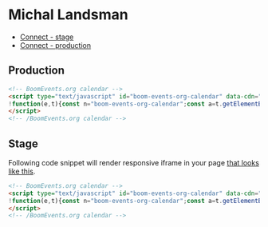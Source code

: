 # Michal Landsman

- [Connect - stage](https://connect.boomevents.dev/cs/organizer/e43780b9-a220-42d3-a026-cc97875a61e3)
- [Connect - production](https://connect.boomevents.org/cs/organizer/1bf341fa-7bbd-4ac7-ab1e-7b2bea081314)


## Production

```html
<!-- BoomEvents.org calendar -->
<script type="text/javascript" id="boom-events-org-calendar" data-cdn="https://landsman.github.io/boom-widget-calendar/" data-id="1bf341fa-7bbd-4ac7-ab1e-7b2bea081314">
!function(e,t){const n="boom-events-org-calendar";const a=t.getElementById(n),o=t.createElement("script"),c=new Date,r=Math.floor(c.getTime()/1e3);o.async=!0,o.id=n+"__loader-"+"js";const s=a.getAttribute("data-cdn");var d;o.src=((d=s).endsWith("/")?d.slice(0,-1):d)+"/api/loader.min.js?v="+r,a.after(o)}(window,document);
</script>
<!-- /BoomEvents.org calendar -->
```

## Stage

Following code snippet will render responsive iframe in your page [that looks like this](https://landsman.github.io/boom-widget-calendar/?organizerId=e43780b9-a220-42d3-a026-cc97875a61e3&isProduction=false).

```html
<!-- BoomEvents.org calendar -->
<script type="text/javascript" id="boom-events-org-calendar" data-cdn="https://landsman.github.io/boom-widget-calendar/" data-id="e43780b9-a220-42d3-a026-cc97875a61e3" data-prod="false">
!function(e,t){const n="boom-events-org-calendar";const a=t.getElementById(n),o=t.createElement("script"),c=new Date,r=Math.floor(c.getTime()/1e3);o.async=!0,o.id=n+"__loader-"+"js";const s=a.getAttribute("data-cdn");var d;o.src=((d=s).endsWith("/")?d.slice(0,-1):d)+"/api/loader.min.js?v="+r,a.after(o)}(window,document);
</script>
<!-- /BoomEvents.org calendar -->
```



